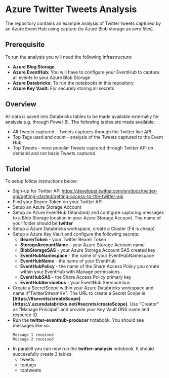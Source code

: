 # Azure Twitter Tweets Analysis
The repository contains an example analysis of Twitter tweets captured by an Azure Event Hub using capture (to Azure Blob storage as avro files).

## Prerequisite
To run the analysis you will need the following infrastructure:
- **Azure Blog Storage**
- **Azure EventHub:** You will have to configure your EventHub to capture all events to your Azure Blob Storage
- **Azure Databricks:** To run the notebooks in this repository
- **Azure Key Vault:** For securely storing all secrets

## Overview
All data is saved into Databricks tables to be made available externally for analysis e.g. through Power BI. The following tables are made available:
- All Tweets captured - Tweets captures through the Twitter live API
- Top Tags used and count - analysis of the Tweets captured to the Event Hub
- Top Tweets - most popular Tweets captured through Twitter API on demand and not basis Tweets captured.

## Tutorial
To setup follow instructions below:
* Sign-up for Twitter API https://developer.twitter.com/en/docs/twitter-api/getting-started/getting-access-to-the-twitter-api
* Find your Bearer Token on your Twitter API
* Setup an Azure Storage Account
* Setup an Azure EventHub (Standard) and configure capturing messages to a Blob Storage location in your Azure Storage Account. The name of your folder should be **twitter**
* Setup a Azure Databricks workspace, create a Cluster (F4 is cheap)
* Setup a Azure Key Vault and configure the following secrets:
  * **BearerToken** - your Twitter Bearer Token
  * **StorageAccountName** - your Azure Storage Account name
  * **BlobStorageSAS** - your Azure Storage Account SAS created key
  * **EventHubNamespace** - the name of your EventHubNamespace
  * **EventHubName** - the name of your EventHub
  * **EventHubPolicy** - the name of the Share Access Policy you create within your EventHub with Manage permissions
  * **EventHubSAS** - the Share Access Policy primary key
  * **EventHubServicebus** - your EventHub Serviuce bus
* Create a SecretScope within your Azure Databricks workspace and name it"TwitterStreamKV". The URL to create a Secret Scope is **[https://<databricks-instance>#secrets/createScope](https://<your workspace>.azuredatabricks.net/#secrets/createScope)**. Use "Creator" as "Manage Principal" and provide your Key Vault DNS name and resource ID.
* Run the **twitter-eventhub-producer** notebook. You should see messages like so:
  ```
  Message 1 received
  Message 2 received
  ```
* In paralell you can now run the **twitter-analysis** notebook. It should successfully create 3 tables:
  * tweets
  * toptags
  * toptweets

  
  
